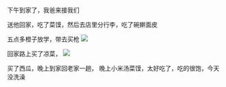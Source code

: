 下午到家了，我爸来接我们

送他回家，吃了菜馍，然后去店里分行李，吃了碗擀面皮

五点多橙子放学，带去买枪
![](http://upload-images.jianshu.io/upload_images/6904315-42737c63a41d5f90.jpg?imageMogr2/auto-orient/strip%7CimageView2/2/w/1080/q/50)

回家路上买了凉菜，
![](http://upload-images.jianshu.io/upload_images/6904315-f71c24ef6fa0f5ff.jpg?imageMogr2/auto-orient/strip%7CimageView2/2/w/1080/q/50)

买了西瓜，晚上到家回老家一趟，
晚上小米汤菜馍，太好吃了，吃的很饱，今天没洗澡
